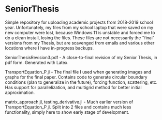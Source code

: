 # SeniorThesis

Simple repository for uploading academic projects from 2018-2019 school year. Unfortunately, my files from my school laptop that were saved on my new computer were lost, because Windows 11 is unstable and forced me to do a clean install, losing the files. These files are not necessarily the "final" versions from my Thesis, but are scavenged from emails and various other locations where I have in-progress backups.

SeniorThesisRevision3.pdf - A close-to-final revision of my Senior Thesis, in pdf form. Generated with Latex.

TransportEquation_P.jl - The final file I used when generating images and graphs for the final paper. Contains code to generate circular boundary conditions (plan to generalize in the future), forcing function, scattering, etc. Has support for parallelization, and multigrid method for better initial approximation.

matrix_approach.jl, testing_derivative.jl - Much earlier version of TransportEquation_P.jl. Split into 2 files and contains much less functionality, simply here to show early stage of development.

